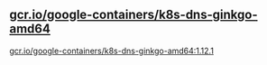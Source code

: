 
[gcr.io/google-containers/k8s-dns-ginkgo-amd64](https://hub.docker.com/r/anjia0532/google-containers.k8s-dns-ginkgo-amd64/tags/)
-----


[gcr.io/google-containers/k8s-dns-ginkgo-amd64:1.12.1](https://hub.docker.com/r/anjia0532/google-containers.k8s-dns-ginkgo-amd64/tags/)


